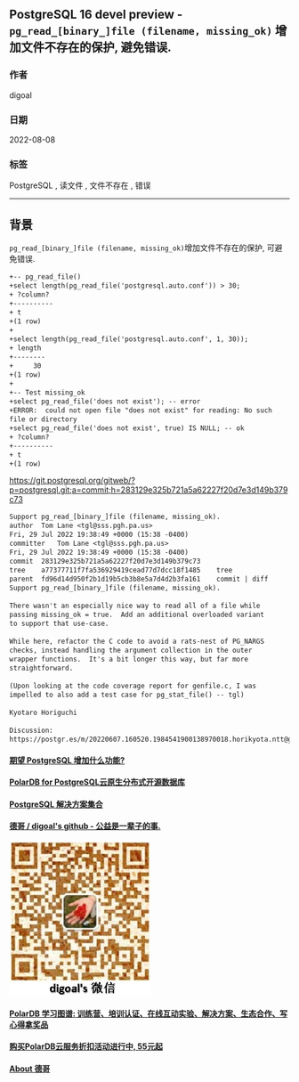 ## PostgreSQL 16 devel preview - `pg_read_[binary_]file (filename, missing_ok)` 增加文件不存在的保护, 避免错误.   
                  
### 作者                  
digoal                  
                  
### 日期                  
2022-08-08                 
                  
### 标签                  
PostgreSQL , 读文件 , 文件不存在 , 错误    
                  
----                  
                  
## 背景        
`pg_read_[binary_]file (filename, missing_ok)`增加文件不存在的保护, 可避免错误.   
  
```  
+-- pg_read_file()  
+select length(pg_read_file('postgresql.auto.conf')) > 30;  
+ ?column?   
+----------  
+ t  
+(1 row)  
+  
+select length(pg_read_file('postgresql.auto.conf', 1, 30));  
+ length   
+--------  
+     30  
+(1 row)  
+  
+-- Test missing_ok  
+select pg_read_file('does not exist'); -- error  
+ERROR:  could not open file "does not exist" for reading: No such file or directory  
+select pg_read_file('does not exist', true) IS NULL; -- ok  
+ ?column?   
+----------  
+ t  
+(1 row)  
```  
    
https://git.postgresql.org/gitweb/?p=postgresql.git;a=commit;h=283129e325b721a5a62227f20d7e3d149b379c73  
        
```      
Support pg_read_[binary_]file (filename, missing_ok).  
author	Tom Lane <tgl@sss.pgh.pa.us>	  
Fri, 29 Jul 2022 19:38:49 +0000 (15:38 -0400)  
committer	Tom Lane <tgl@sss.pgh.pa.us>	  
Fri, 29 Jul 2022 19:38:49 +0000 (15:38 -0400)  
commit	283129e325b721a5a62227f20d7e3d149b379c73  
tree	a77377711f7fa536929419cead77d7dcc18f1485	tree  
parent	fd96d14d950f2b1d19b5cb3b8e5a7d4d2b3fa161	commit | diff  
Support pg_read_[binary_]file (filename, missing_ok).  
  
There wasn't an especially nice way to read all of a file while  
passing missing_ok = true.  Add an additional overloaded variant  
to support that use-case.  
  
While here, refactor the C code to avoid a rats-nest of PG_NARGS  
checks, instead handling the argument collection in the outer  
wrapper functions.  It's a bit longer this way, but far more  
straightforward.  
  
(Upon looking at the code coverage report for genfile.c, I was  
impelled to also add a test case for pg_stat_file() -- tgl)  
  
Kyotaro Horiguchi  
  
Discussion: https://postgr.es/m/20220607.160520.1984541900138970018.horikyota.ntt@gmail.com  
```    
  
  
#### [期望 PostgreSQL 增加什么功能?](https://github.com/digoal/blog/issues/76 "269ac3d1c492e938c0191101c7238216")
  
  
#### [PolarDB for PostgreSQL云原生分布式开源数据库](https://github.com/ApsaraDB/PolarDB-for-PostgreSQL "57258f76c37864c6e6d23383d05714ea")
  
  
#### [PostgreSQL 解决方案集合](https://yq.aliyun.com/topic/118 "40cff096e9ed7122c512b35d8561d9c8")
  
  
#### [德哥 / digoal's github - 公益是一辈子的事.](https://github.com/digoal/blog/blob/master/README.md "22709685feb7cab07d30f30387f0a9ae")
  
  
![digoal's wechat](../pic/digoal_weixin.jpg "f7ad92eeba24523fd47a6e1a0e691b59")
  
  
#### [PolarDB 学习图谱: 训练营、培训认证、在线互动实验、解决方案、生态合作、写心得拿奖品](https://www.aliyun.com/database/openpolardb/activity "8642f60e04ed0c814bf9cb9677976bd4")
  
  
#### [购买PolarDB云服务折扣活动进行中, 55元起](https://www.aliyun.com/activity/new/polardb-yunparter?userCode=bsb3t4al "e0495c413bedacabb75ff1e880be465a")
  
  
#### [About 德哥](https://github.com/digoal/blog/blob/master/me/readme.md "a37735981e7704886ffd590565582dd0")
  
